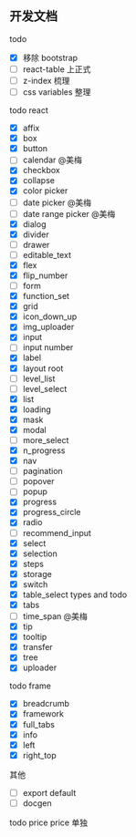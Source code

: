 ## 开发文档

todo

- [x] 移除 bootstrap
- [ ] react-table 上正式
- [ ] z-index 梳理
- [ ] css variables 整理

todo react

- [x] affix
- [x] box
- [x] button
- [ ] calendar @美梅
- [x] checkbox
- [x] collapse
- [x] color picker
- [ ] date picker @美梅
- [ ] date range picker @美梅
- [x] dialog
- [x] divider
- [ ] drawer
- [ ] editable_text
- [x] flex
- [x] flip_number
- [ ] form
- [x] function_set
- [x] grid
- [x] icon_down_up
- [x] img_uploader
- [x] input
- [ ] input number
- [x] label
- [x] layout root
- [ ] level_list
- [ ] level_select
- [x] list
- [x] loading
- [x] mask
- [x] modal
- [ ] more_select
- [x] n_progress
- [x] nav
- [ ] pagination
- [ ] popover
- [ ] popup
- [x] progress
- [x] progress_circle
- [x] radio
- [ ] recommend_input
- [x] select
- [x] selection
- [x] steps
- [x] storage
- [x] switch
- [x] table_select types and todo
- [x] tabs
- [ ] time_span @美梅
- [x] tip
- [x] tooltip
- [x] transfer
- [x] tree
- [x] uploader

todo frame

- [x] breadcrumb
- [x] framework
- [x] full_tabs
- [x] info
- [x] left
- [x] right_top

其他

- [ ] export default
- [ ] docgen

todo price
price 单独
